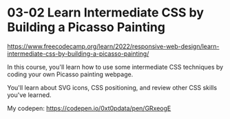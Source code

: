 # 03-02 Learn Intermediate CSS by Building a Picasso Painting

https://www.freecodecamp.org/learn/2022/responsive-web-design/learn-intermediate-css-by-building-a-picasso-painting/

In this course, you'll learn how to use some intermediate CSS techniques by coding your own Picasso painting webpage. 

You'll learn about SVG icons, CSS positioning, and review other CSS skills you've learned.

My codepen: https://codepen.io/0xt0pdata/pen/GRxeogE
